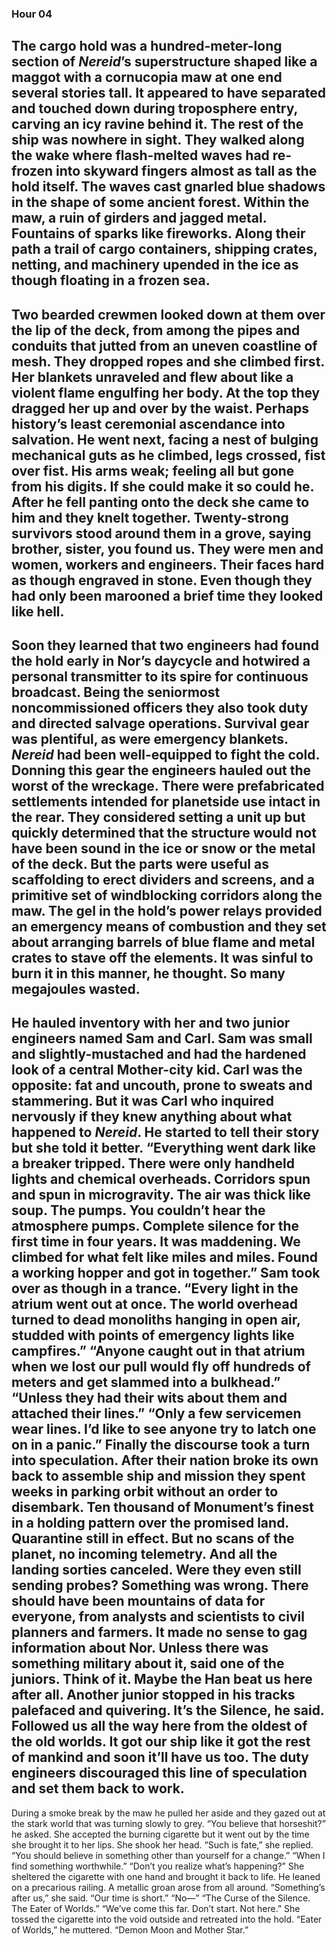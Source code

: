 ### Hour 04
The cargo hold was a hundred-meter-long section of *Nereid*’s superstructure shaped like a maggot with a cornucopia maw at one end several stories tall. It appeared to have separated and touched down during troposphere entry, carving an icy ravine behind it. The rest of the ship was nowhere in sight.
They walked along the wake where flash-melted waves had re-frozen into skyward fingers almost as tall as the hold itself. The waves cast gnarled blue shadows in the shape of some ancient forest. Within the maw, a ruin of girders and jagged metal. Fountains of sparks like fireworks. Along their path a trail of cargo containers, shipping crates, netting, and machinery upended in the ice as though floating in a frozen sea.
---- 
Two bearded crewmen looked down at them over the lip of the deck, from among the pipes and conduits that jutted from an uneven coastline of mesh. They dropped ropes and she climbed first. Her blankets unraveled and flew about like a violent flame engulfing her body. At the top they dragged her up and over by the waist. Perhaps history’s least ceremonial ascendance into salvation. He went next, facing a nest of bulging mechanical guts as he climbed, legs crossed, fist over fist. His arms weak; feeling all but gone from his digits. If she could make it so could he. After he fell panting onto the deck she came to him and they knelt together. Twenty-strong survivors stood around them in a grove, saying brother, sister, you found us. 
They were men and women, workers and engineers. Their faces hard as though engraved in stone. Even though they had only been marooned a brief time they looked like hell.
---- 
Soon they learned that two engineers had found the hold early in Nor’s daycycle and hotwired a personal transmitter to its spire for continuous broadcast. Being the seniormost noncommissioned officers they also took duty and directed salvage operations.
Survival gear was plentiful, as were emergency blankets. *Nereid* had been well-equipped to fight the cold. Donning this gear the engineers hauled out the worst of the wreckage. There were prefabricated settlements intended for planetside use intact in the rear. They considered setting a unit up but quickly determined that the structure would not have been sound in the ice or snow or the metal of the deck. But the parts were useful as scaffolding to erect dividers and screens, and a primitive set of windblocking corridors along the maw. The gel in the hold’s power relays provided an emergency means of combustion and they set about arranging barrels of blue flame and metal crates to stave off the elements. It was sinful to burn it in this manner, he thought. So many megajoules wasted.
---- 
He hauled inventory with her and two junior engineers named Sam and Carl. Sam was small and slightly-mustached and had the hardened look of a central Mother-city kid. Carl was the opposite: fat and uncouth, prone to sweats and stammering. But it was Carl who inquired nervously if they knew anything about what happened to *Nereid*. He started to tell their story but she told it better.
“Everything went dark like a breaker tripped. There were only handheld lights and chemical overheads. Corridors spun and spun in microgravity. The air was thick like soup. The pumps. You couldn’t hear the atmosphere pumps. Complete silence for the first time in four years. It was maddening. We climbed for what felt like miles and miles. Found a working hopper and got in together.”
Sam took over as though in a trance. “Every light in the atrium went out at once. The world overhead turned to dead monoliths hanging in open air, studded with points of emergency lights like campfires.”
“Anyone caught out in that atrium when we lost our pull would fly off hundreds of meters and get slammed into a bulkhead.”
“Unless they had their wits about them and attached their lines.”
“Only a few servicemen wear lines. I’d like to see anyone try to latch one on in a panic.”
Finally the discourse took a turn into speculation. 
After their nation broke its own back to assemble ship and mission they spent weeks in parking orbit without an order to disembark. Ten thousand of Monument’s finest in a holding pattern over the promised land. Quarantine still in effect. But no scans of the planet, no incoming telemetry. And all the landing sorties canceled. Were they even still sending probes? Something was wrong. There should have been mountains of data for everyone, from analysts and scientists to civil planners and farmers. It made no sense to gag information about Nor.
Unless there was something military about it, said one of the juniors. Think of it. Maybe the Han beat us here after all.
Another junior stopped in his tracks palefaced and quivering. It’s the Silence, he said. Followed us all the way here from the oldest of the old worlds. It got our ship like it got the rest of mankind and soon it’ll have us too.
The duty engineers discouraged this line of speculation and set them back to work.
---- 
During a smoke break by the maw he pulled her aside and they gazed out at the stark world that was turning slowly to grey.
“You believe that horseshit?” he asked.
She accepted the burning cigarette but it went out by the time she brought it to her lips. She shook her head. 
“Such is fate,” she replied. “You should believe in something other than yourself for a change.”
“When I find something worthwhile.”
“Don’t you realize what’s happening?”
She sheltered the cigarette with one hand and brought it back to life. He leaned on a precarious railing. A metallic groan arose from all around.
“Something’s after us,” she said. “Our time is short.”
“No—”
“The Curse of the Silence. The Eater of Worlds.”
“We’ve come this far. Don’t start. Not here.”
She tossed the cigarette into the void outside and retreated into the hold.
“Eater of Worlds,” he muttered. “Demon Moon and Mother Star.”